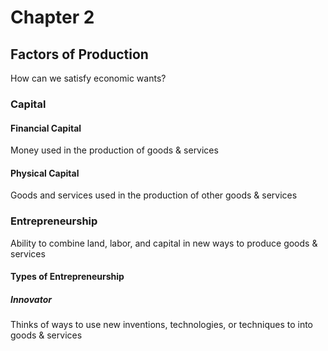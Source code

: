 # Chapter 2

## Factors of Production
How can we satisfy economic wants?

### Capital
#### Financial Capital
Money used in the production of goods & services

#### Physical Capital
Goods and services used in the production of other goods & services

### Entrepreneurship
Ability to combine land, labor, and capital in new ways to produce goods & services

#### Types of Entrepreneurship

##### Innovator
Thinks of ways to use new inventions, technologies, or techniques to into goods & services